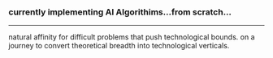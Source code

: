 <h3>currently implementing AI Algorithims...from scratch...</h3>
<hr></hr>
natural affinity for difficult problems that push technological bounds. on a journey to convert theoretical breadth into technological verticals. 
